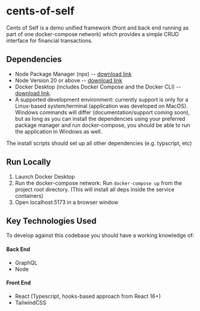 # cents-of-self

Cents of Self is a demo unified framework (front and back end running as part of one docker-compose network) which provides a simple CRUD interface for financial transactions.

## Dependencies

- Node Package Manager (npx) -- [download link](https://docs.npmjs.com/cli/v8/commands/npx)
- Node Version 20 or above -- [download link](https://nodejs.org/en/download)
- Docker Desktop (includes Docker Compose and the Docker CLI) -- [download link](https://docs.docker.com/compose/install/#:~:text=The%20easiest%20and%20recommended%20way,CLI%20which%20are%20Compose%20prerequisites).
- A supported development environment: currently support is only for a Linux-based system/terminal (application was developed on MacOS). Windows commands will differ (documentation/support coming soon), but as long as you can install the dependencies using your preferred package manager and run docker-compose, you should be able to run the application in Windows as well.

The install scripts should set up all other dependencies (e.g. typscript, etc)

## Run Locally

1. Launch Docker Desktop
2. Run the docker-compose network: Run `docker-compose up` from the project root directory. (This will install all deps inside the service containers)
3. Open localhost:5173 in a browser window

## Key Technologies Used

To develop against this codebase you should have a working knowledge of:

#### Back End

- GraphQL
- Node

#### Front End

- React (Typescript, hooks-based approach from React 16+)
- TailwindCSS

